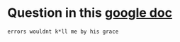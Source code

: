 # Question in this [google doc](https://docs.google.com/document/u/0/d/1dhO--9fqxrvU5Y6xC52-0AIplQe23LyscqSp6F0_9SM/mobilebasic)

`errors wouldnt k*ll me by his grace`
